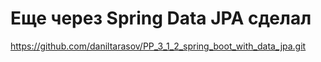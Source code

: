 
# Еще через Spring Data JPA сделал
https://github.com/daniltarasov/PP_3_1_2_spring_boot_with_data_jpa.git
